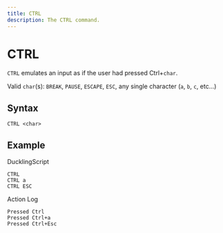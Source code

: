 ```yaml
---
title: CTRL
description: The CTRL command.
---
```


# CTRL
`CTRL` emulates an input as if the user had pressed Ctrl+`char`.

Valid `char`(s): `BREAK`, `PAUSE`, `ESCAPE`, `ESC`, any single character (`a`, `b`, `c`, etc...)

## Syntax
```
CTRL <char>
```

## Example


DucklingScript
```
CTRL
CTRL a
CTRL ESC
```

Action Log
```
Pressed Ctrl
Pressed Ctrl+a
Pressed Ctrl+Esc
```